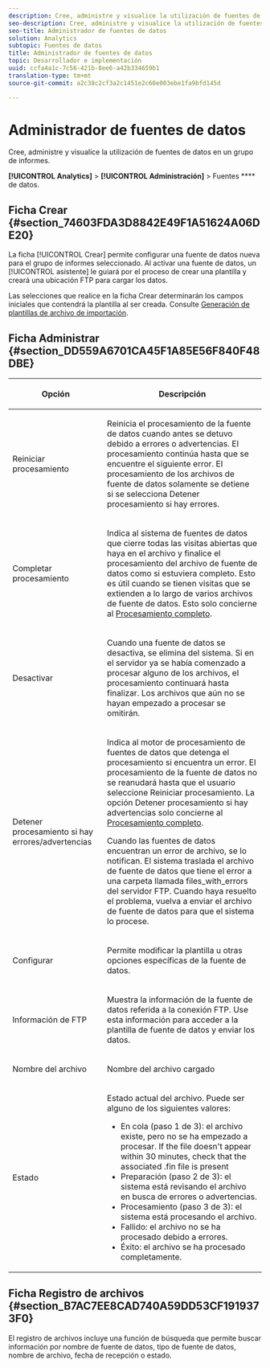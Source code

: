 ```yaml
---
description: Cree, administre y visualice la utilización de fuentes de datos en un grupo de informes.
seo-description: Cree, administre y visualice la utilización de fuentes de datos en un grupo de informes.
seo-title: Administrador de fuentes de datos
solution: Analytics
subtopic: Fuentes de datos
title: Administrador de fuentes de datos
topic: Desarrollador e implementación
uuid: ccfa4a1c-7c56-421b-8ee6-a42b334659b1
translation-type: tm+mt
source-git-commit: a2c38c2cf3a2c1451e2c60e003ebe1fa9bfd145d

---
```



# Administrador de fuentes de datos

Cree, administre y visualice la utilización de fuentes de datos en un grupo de informes.

**[!UICONTROL Analytics]** &gt; **[!UICONTROL Administración]** &gt; Fuentes **** de datos.

## Ficha Crear {#section_74603FDA3D8842E49F1A51624A06DE20}

La ficha [!UICONTROL Crear] permite configurar una fuente de datos nueva para el grupo de informes seleccionado. Al activar una fuente de datos, un [!UICONTROL asistente] le guiará por el proceso de crear una plantilla y creará una ubicación FTP para cargar los datos.

Las selecciones que realice en la ficha Crear determinarán los campos iniciales que contendrá la plantilla al ser creada. Consulte [Generación de plantillas de archivo de importación](../../import/c-data-sources/datasrc-template/t-datasrc-creating-data-sources-file.md#task_A2F150D9DC1A4D338E878534FA506267).

## Ficha Administrar {#section_DD559A6701CA45F1A85E56F840F48DBE}

<table id="table_F74696EC855441328CFE0BF49C20D9B0"> 
 <thead> 
  <tr> 
   <th colname="col1" class="entry"> <p>Opción </p> </th> 
   <th colname="col2" class="entry"> <p>Descripción </p> </th> 
  </tr> 
 </thead>
 <tbody> 
  <tr> 
   <td colname="col1"> <p>Reiniciar procesamiento </p> </td> 
   <td colname="col2"> <p>Reinicia el procesamiento de la fuente de datos cuando antes se detuvo debido a errores o advertencias. El procesamiento continúa hasta que se encuentre el siguiente error. El procesamiento de los archivos de fuente de datos solamente se detiene si se selecciona <span class="uicontrol">Detener procesamiento si hay errores</span>. </p> </td> 
  </tr> 
  <tr> 
   <td colname="col1"> <p>Completar procesamiento </p> </td> 
   <td colname="col2"> <p>Indica al sistema de fuentes de datos que cierre todas las visitas abiertas que haya en el archivo y finalice el procesamiento del archivo de fuente de datos como si estuviera completo. Esto es útil cuando se tienen visitas que se extienden a lo largo de varios archivos de fuente de datos. Esto solo concierne al <a href="../../import/c-data-sources/c-datasrc-types/datasrc-full-processing.md#concept_975B1BB9981D49139B4EE09C78CDE6ED" type="concept" format="dita" scope="local"> Procesamiento completo</a>. </p> </td> 
  </tr> 
  <tr> 
   <td colname="col1"> <p>Desactivar </p> </td> 
   <td colname="col2"> <p> Cuando una fuente de datos se desactiva, se elimina del sistema. Si en el servidor ya se había comenzado a procesar alguno de los archivos, el procesamiento continuará hasta finalizar. Los archivos que aún no se hayan empezado a procesar se omitirán. </p> </td> 
  </tr> 
  <tr> 
   <td colname="col1"> <p>Detener procesamiento si hay errores/advertencias </p> </td> 
   <td colname="col2"> <p> Indica al motor de procesamiento de fuentes de datos que detenga el procesamiento si encuentra un error. El procesamiento de la fuente de datos no se reanudará hasta que el usuario seleccione Reiniciar procesamiento. La opción Detener procesamiento si hay advertencias solo concierne al <a href="../../import/c-data-sources/c-datasrc-types/datasrc-full-processing.md#concept_975B1BB9981D49139B4EE09C78CDE6ED" type="concept" format="dita" scope="local"> Procesamiento completo</a>. </p> <p>Cuando las fuentes de datos encuentran un error de archivo, se lo notifican. El sistema traslada el archivo de fuente de datos que tiene el error a una carpeta llamada <span class="filepath">files_with_errors</span> del servidor FTP. Cuando haya resuelto el problema, vuelva a enviar el archivo de fuente de datos para que el sistema lo procese. </p> </td> 
  </tr> 
  <tr> 
   <td colname="col1"> <p>Configurar </p> </td> 
   <td colname="col2"> <p>Permite modificar la plantilla u otras opciones específicas de la fuente de datos. </p> </td> 
  </tr> 
  <tr> 
   <td colname="col1"> <p>Información de FTP </p> </td> 
   <td colname="col2"> <p>Muestra la información de la fuente de datos referida a la conexión FTP. Use esta información para acceder a la plantilla de fuente de datos y enviar los datos. </p> </td> 
  </tr> 
  <tr> 
   <td colname="col1"> <p>Nombre del archivo </p> </td> 
   <td colname="col2"> <p>Nombre del archivo cargado </p> </td> 
  </tr> 
  <tr> 
   <td colname="col1"> <p>Estado </p> </td> 
   <td colname="col2"> <p> Estado actual del archivo. Puede ser alguno de los siguientes valores: </p> 
    <ul id="ul_56A0BF8C1BE249F6BB39B0D11DA3997F"> 
     <li id="li_BAB359E08EDE4E0298C0362258789603">En cola (paso 1 de 3): el archivo existe, pero no se ha empezado a procesar. If the file doesn't appear within 30 minutes, check that the associated <span class="filepath"> .fin</span> file is present </li> 
     <li id="li_A09A14F42CB74F01B694799740B3DA17">Preparación (paso 2 de 3): el sistema está revisando el archivo en busca de errores o advertencias. </li> 
     <li id="li_793FDCDB64CF434D82CAF5B6E9BDE557">Procesamiento (paso 3 de 3): el sistema está procesando el archivo. </li> 
     <li id="li_1D8C4B241FF0453EAF7DDFD8354C5573">Fallido: el archivo no se ha procesado debido a errores. </li> 
     <li id="li_A52507602FB4492B83A70AF6449A539A">Éxito: el archivo se ha procesado completamente. </li> 
    </ul> </td> 
  </tr> 
 </tbody> 
</table>

## Ficha Registro de archivos {#section_B7AC7EE8CAD740A59DD53CF1919373F0}

El registro de archivos incluye una función de búsqueda que permite buscar información por nombre de fuente de datos, tipo de fuente de datos, nombre de archivo, fecha de recepción o estado.
